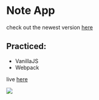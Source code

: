 # Note App

check out the newest version [here](https://github.com/DoviMaj/note-app-2.0)

## Practiced:
- VanillaJS
- Webpack

live [here](https://dovimaj.github.io/noteApp/)

![](gif.gif)
